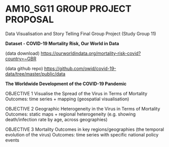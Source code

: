 # AM10_SG11 GROUP PROJECT PROPOSAL
Data Visualisation and Story Telling Final Group Project (Study Group 11)

**Dataset - COVID-19 Mortality Risk, Our World in Data**

(data download)
https://ourworldindata.org/mortality-risk-covid?country=~GBR

(data github repo)
https://github.com/owid/covid-19-data/tree/master/public/data

**The Worldwide Development of the COVID-19 Pandemic**

OBJECTIVE 1     Visualise the Spread of the Virus in Terms of Mortality
Outcomes:       time series + mapping (geospatial visualisation)

OBJECTIVE 2     Geographic Heterogeneity in the Virus in Terms of Mortality
Outcomes:       static maps + regional heterogeneity (e.g. showing death/infection rate by age, across geographies)

OBJECTIVE 3     Mortality Outcomes in key regions/geographies (the temporal evolution of the virus)
Outcomes:       time series with specific national policy events



        
